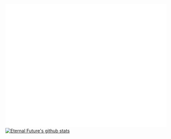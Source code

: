 ![Metrics](/github-metrics.svg)
[![Eternal Future's github stats](https://github-readme-stats.vercel.app/api?username=Eternal-Future&theme=tokyonight)](https://github.com/anuraghazra/github-readme-stats)

